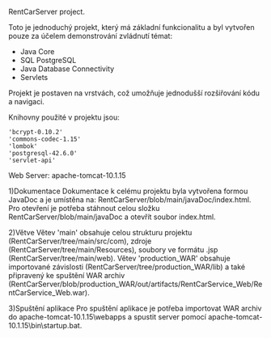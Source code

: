 RentCarServer project.

Toto je jednoduchý projekt, který má základní funkcionalitu a byl vytvořen pouze za účelem demonstrování zvládnutí témat:

   - Java Core
   - SQL PostgreSQL
   - Java Database Connectivity
   - Servlets

Projekt je postaven na vrstvách, což umožňuje jednodušší rozšiřování kódu a navigaci.

Knihovny použité v projektu jsou:

    'bcrypt-0.10.2'
    'commons-codec-1.15'
    'lombok'
    'postgresql-42.6.0'
    'servlet-api'

Web Server: apache-tomcat-10.1.15

 1)Dokumentace
    Dokumentace k celému projektu byla vytvořena formou JavaDoc a je umístěna na: RentCarServer/blob/main/javaDoc/index.html.
    Pro otevření je potřeba stáhnout celou složku RentCarServer/blob/main/javaDoc a otevřít soubor index.html.

 2)Větve
    Větev 'main' obsahuje celou strukturu projektu (RentCarServer/tree/main/src/com), zdroje (RentCarServer/tree/main/Resources), soubory ve formátu .jsp (RentCarServer/tree/main/web).
    Větev 'production_WAR' obsahuje importované závislosti (RentCarServer/tree/production_WAR/lib) a také připravený ke spuštění WAR archiv (RentCarServer/blob/production_WAR/out/artifacts/RentCarService_Web/RentCarService_Web.war).

 3)Spuštění aplikace
    Pro spuštění aplikace je potřeba importovat WAR archiv do apache-tomcat-10.1.15\webapps a spustit server pomocí apache-tomcat-10.1.15\bin\startup.bat.
